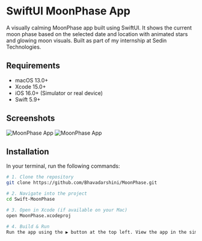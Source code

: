 # SwiftUI MoonPhase App

A visually calming MoonPhase app built using SwiftUI. It shows the current moon phase based on the selected date and location with animated stars and glowing moon visuals. Built as part of my internship at Sedin Technologies.

## Requirements

- macOS 13.0+
- Xcode 15.0+
- iOS 16.0+ (Simulator or real device)
- Swift 5.9+

## Screenshots

![MoonPhase App](moonphase1.png)
![MoonPhase App](moonphase2.png)

## Installation

In your terminal, run the following commands:

```bash
# 1. Clone the repository
git clone https://github.com/Bhavadarshini/MoonPhase.git

# 2. Navigate into the project
cd Swift-MoonPhase

# 3. Open in Xcode (if available on your Mac)
open MoonPhase.xcodeproj

# 4. Build & Run
Run the app using the ▶️ button at the top left. View the app in the simulator or on your connected device.



